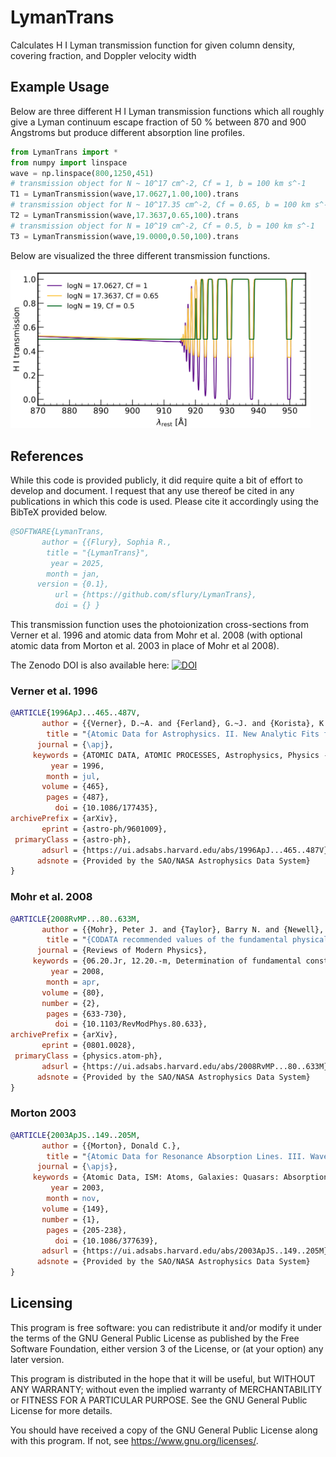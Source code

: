 # LymanTrans
Calculates H I Lyman transmission function for given column density, 
covering fraction, and Doppler velocity width

## Example Usage

Below are three different H I Lyman transmission functions which all
roughly give a Lyman continuum escape fraction of 50 % between 870 
and 900 Angstroms but produce different absorption line profiles.

``` python
from LymanTrans import *
from numpy import linspace
wave = np.linspace(800,1250,451)
# transmission object for N ~ 10^17 cm^-2, Cf = 1, b = 100 km s^-1
T1 = LymanTransmission(wave,17.0627,1.00,100).trans
# transmission object for N ~ 10^17.35 cm^-2, Cf = 0.65, b = 100 km s^-1
T2 = LymanTransmission(wave,17.3637,0.65,100).trans
# transmission object for N = 10^19 cm^-2, Cf = 0.5, b = 100 km s^-1
T3 = LymanTransmission(wave,19.0000,0.50,100).trans
```

Below are visualized the three different transmission functions.

<img width="480" alt="image of three different H I Lyman transmission functions for LyC escape of 50%" src="https://github.com/sflury/LymanTrans/blob/main/hi_lyman50.png">

## References

While this code is provided publicly, it did require quite a bit of effort to develop 
and document. I request that any use thereof be cited in any publications in which 
this code is used. Please cite it accordingly using the BibTeX provided below.

``` bibtex
@SOFTWARE{LymanTrans,
       author = {{Flury}, Sophia R.,
        title = "{LymanTrans}",
         year = 2025,
        month = jan,
      version = {0.1},
          url = {https://github.com/sflury/LymanTrans},
          doi = {} }
```

This transmission function uses the photoionization cross-sections from 
Verner et al. 1996 and atomic data from Mohr et al. 2008 (with optional
atomic data from Morton et al. 2003 in place of Mohr et al 2008).

The Zenodo DOI is also available here:
[![DOI](https://zenodo.org/badge/)](https://zenodo.org/doi/)

### Verner et al. 1996
``` bibtex
@ARTICLE{1996ApJ...465..487V,
       author = {{Verner}, D.~A. and {Ferland}, G.~J. and {Korista}, K.~T. and {Yakovlev}, D.~G.},
        title = "{Atomic Data for Astrophysics. II. New Analytic Fits for Photoionization Cross Sections of Atoms and Ions}",
      journal = {\apj},
     keywords = {ATOMIC DATA, ATOMIC PROCESSES, Astrophysics, Physics - Atomic Physics},
         year = 1996,
        month = jul,
       volume = {465},
        pages = {487},
          doi = {10.1086/177435},
archivePrefix = {arXiv},
       eprint = {astro-ph/9601009},
 primaryClass = {astro-ph},
       adsurl = {https://ui.adsabs.harvard.edu/abs/1996ApJ...465..487V},
      adsnote = {Provided by the SAO/NASA Astrophysics Data System}
}
```

### Mohr et al. 2008
``` bibtex
@ARTICLE{2008RvMP...80..633M,
       author = {{Mohr}, Peter J. and {Taylor}, Barry N. and {Newell}, David B.},
        title = "{CODATA recommended values of the fundamental physical constants: 2006}",
      journal = {Reviews of Modern Physics},
     keywords = {06.20.Jr, 12.20.-m, Determination of fundamental constants, Quantum electrodynamics, Physics - Atomic Physics, Physics - Chemical Physics, Physics - Data Analysis, Statistics and Probability},
         year = 2008,
        month = apr,
       volume = {80},
       number = {2},
        pages = {633-730},
          doi = {10.1103/RevModPhys.80.633},
archivePrefix = {arXiv},
       eprint = {0801.0028},
 primaryClass = {physics.atom-ph},
       adsurl = {https://ui.adsabs.harvard.edu/abs/2008RvMP...80..633M},
      adsnote = {Provided by the SAO/NASA Astrophysics Data System}
}
```

### Morton 2003
``` bibtex
@ARTICLE{2003ApJS..149..205M,
       author = {{Morton}, Donald C.},
        title = "{Atomic Data for Resonance Absorption Lines. III. Wavelengths Longward of the Lyman Limit for the Elements Hydrogen to Gallium}",
      journal = {\apjs},
     keywords = {Atomic Data, ISM: Atoms, Galaxies: Quasars: Absorption Lines, Stars: Atmospheres, Ultraviolet: General},
         year = 2003,
        month = nov,
       volume = {149},
       number = {1},
        pages = {205-238},
          doi = {10.1086/377639},
       adsurl = {https://ui.adsabs.harvard.edu/abs/2003ApJS..149..205M},
      adsnote = {Provided by the SAO/NASA Astrophysics Data System}
}
```

## Licensing
This program is free software: you can redistribute it and/or modify it under the terms of the GNU General Public License as published by the Free Software Foundation, either version 3 of the License, or (at your option) any later version.

This program is distributed in the hope that it will be useful, but WITHOUT ANY WARRANTY; without even the implied warranty of MERCHANTABILITY or FITNESS FOR A PARTICULAR PURPOSE. See the GNU General Public License for more details.

You should have received a copy of the GNU General Public License along with this program. If not, see <https://www.gnu.org/licenses/>.
